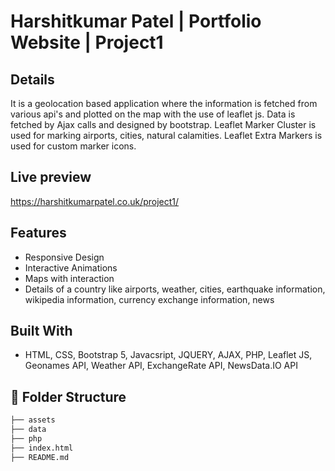 # Harshitkumar Patel | Portfolio Website | Project1

## Details
It is a geolocation based application where the information is fetched from various api's and plotted on the map with the use of leaflet js. Data is fetched by Ajax calls and designed by bootstrap. Leaflet Marker Cluster is used for marking airports, cities, natural calamities. Leaflet Extra Markers is used for custom marker icons.

## Live preview
https://harshitkumarpatel.co.uk/project1/

## Features
- Responsive Design
- Interactive Animations
- Maps with interaction
- Details of a country like airports, weather, cities, earthquake information, wikipedia information, currency exchange information, news

## Built With
- HTML, CSS, Bootstrap 5, Javacsript, JQUERY, AJAX, PHP, Leaflet JS, Geonames API, Weather API, ExchangeRate API, NewsData.IO API

## 📂 Folder Structure
```bash
├── assets
├── data
├── php
├── index.html
├── README.md
